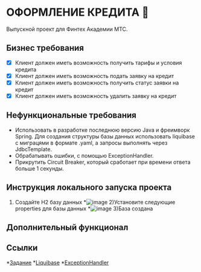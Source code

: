 # ОФОРМЛЕНИЕ КРЕДИТА 💸

Выпускной проект для Финтех Академии МТС.

## Бизнес требования

- [x] Клиент должен иметь возможность получить тарифы и условия кредита
- [x] Клиент должен иметь возможность подать заявку на кредит
- [x] Клиент должен иметь возможность получить статус заявки на кредит
- [x] Клиент должен иметь возможность удалить заявку на кредит

## Нефункциональные требования

* Использовать в разработке последнюю версию
  Java и фреимворк Spring. Для
  создания структуры базы данных
  использовать liquibase с миграцями в
  формате .yaml, а запросы выполнять
  через JdbcTemplate.
* Обрабатывать ошибки, с помощью
  ExceptionHandler.
* Прикрутить Circuit Breaker,
  который сработает при времени ответа больше 1
  секунды.

## Инструкция локального запуска проекта
1) Создайте H2 базу данных
*![image](https://user-images.githubusercontent.com/93432684/236708581-853613c0-8577-4b26-af45-11e9f8fb8a23.png)
2)Установите следующие properties для базы данных
*![image](https://user-images.githubusercontent.com/93432684/236708674-790e4248-f3d7-4120-bdc4-42e7ee7bbcd9.png)
3)База создана

## Дополнительный функционал



## Ссылки

*[Задание](https://drive.google.com/file/d/1zett8xUTBs7ZuF3sFCnykGqPkwLFldb4/view)
*[Liquibase](https://www.youtube.com/watch?v=ec90flC2MNg)
*[ExceptionHandler](https://habr.com/ru/articles/528116/)
